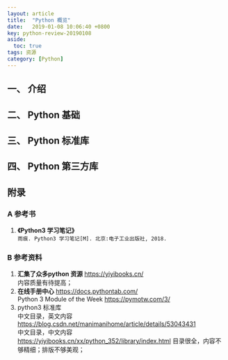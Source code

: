 ```yaml
---
layout: article
title:  "Python 概览"
date:   2019-01-08 10:06:40 +0800
key: python-review-20190108
aside:
  toc: true
tags: 资源
category: [Python]
---
```


## 一、 介绍

## 二、 Python 基础

## 三、 Python 标准库

## 四、 Python 第三方库


## 附录
### A 参考书
1. **《Python3 学习笔记》**  
`雨痕. Python3 学习笔记[M]. 北京:电子工业出版社, 2018.`  


### B 参考资料
1. **汇集了众多python 资源** <https://yiyibooks.cn/>  
内容质量有待提高；  
2. **在线手册中心** <https://docs.pythontab.com/>  
Python 3 Module of the Week https://pymotw.com/3/  
3. python3 标准库   
中文目录，英文内容 <https://blog.csdn.net/manimanihome/article/details/53043431>  
中文目录，中文内容 <https://yiyibooks.cn/xx/python_352/library/index.html> 目录很全，内容不够精细；排版不够美观；  
